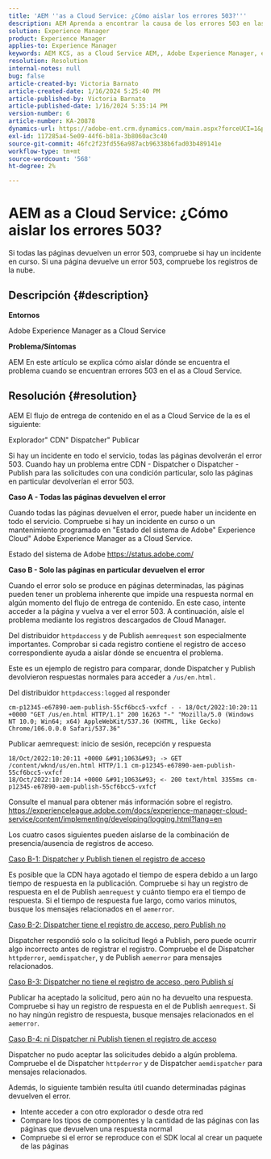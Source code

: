 ```yaml
---
title: 'AEM ''as a Cloud Service: ¿Cómo aislar los errores 503?'''
description: AEM Aprenda a encontrar la causa de los errores 503 en las as a Cloud Service.
solution: Experience Manager
product: Experience Manager
applies-to: Experience Manager
keywords: AEM KCS, as a Cloud Service AEM,, Adobe Experience Manager, errores 503
resolution: Resolution
internal-notes: null
bug: false
article-created-by: Victoria Barnato
article-created-date: 1/16/2024 5:25:40 PM
article-published-by: Victoria Barnato
article-published-date: 1/16/2024 5:35:14 PM
version-number: 6
article-number: KA-20878
dynamics-url: https://adobe-ent.crm.dynamics.com/main.aspx?forceUCI=1&pagetype=entityrecord&etn=knowledgearticle&id=da091843-94b4-ee11-a569-6045bd006704
exl-id: 117285a4-5e09-44f6-b81a-3b8060ac3c40
source-git-commit: 46fc2f23fd556a987acb96338b6fad03b489141e
workflow-type: tm+mt
source-wordcount: '568'
ht-degree: 2%

---
```


# AEM as a Cloud Service: ¿Cómo aislar los errores 503?


Si todas las páginas devuelven un error 503, compruebe si hay un incidente en curso. Si una página devuelve un error 503, compruebe los registros de la nube.

## Descripción {#description}


<b>Entornos</b>

Adobe Experience Manager as a Cloud Service

<b>Problema/Síntomas</b>

AEM En este artículo se explica cómo aislar dónde se encuentra el problema cuando se encuentran errores 503 en el as a Cloud Service.


## Resolución {#resolution}


AEM El flujo de entrega de contenido en el as a Cloud Service de la es el siguiente:

Explorador&quot; CDN&quot; Dispatcher&quot; Publicar

Si hay un incidente en todo el servicio, todas las páginas devolverán el error 503. Cuando hay un problema entre CDN - Dispatcher o Dispatcher - Publish para las solicitudes con una condición particular, solo las páginas en particular devolverían el error 503.

<b>Caso A - Todas las páginas devuelven el error</b>

Cuando todas las páginas devuelven el error, puede haber un incidente en todo el servicio. Compruebe si hay un incidente en curso o un mantenimiento programado en &quot;Estado del sistema de Adobe&quot; Experience Cloud&quot; Adobe Experience Manager as a Cloud Service.

Estado del sistema de Adobe https://status.adobe.com/

<b>Caso B - Solo las páginas en particular devuelven el error</b>

Cuando el error solo se produce en páginas determinadas, las páginas pueden tener un problema inherente que impide una respuesta normal en algún momento del flujo de entrega de contenido. En este caso, intente acceder a la página y vuelva a ver el error 503. A continuación, aísle el problema mediante los registros descargados de Cloud Manager.

Del distribuidor `httpdaccess` y de Publish `aemrequest` son especialmente importantes. Comprobar si cada registro contiene el registro de acceso correspondiente ayuda a aislar dónde se encuentra el problema.

Este es un ejemplo de registro para comparar, donde Dispatcher y Publish devolvieron respuestas normales para acceder a `/us/en.html.`

Del distribuidor `httpdaccess:logged` al responder


```
cm-p12345-e67890-aem-publish-55cf6bcc5-vxfcf - - 18/Oct/2022:10:20:11 +0000 "GET /us/en.html HTTP/1.1" 200 16263 "-" "Mozilla/5.0 (Windows NT 10.0; Win64; x64) AppleWebKit/537.36 (KHTML, like Gecko) Chrome/106.0.0.0 Safari/537.36"
```


Publicar aemrequest: inicio de sesión, recepción y respuesta


```
18/Oct/2022:10:20:11 +0000 &#91;1063&#93; -> GET /content/wknd/us/en.html HTTP/1.1 cm-p12345-e67890-aem-publish-55cf6bcc5-vxfcf
18/Oct/2022:10:20:14 +0000 &#91;1063&#93; <- 200 text/html 3355ms cm-p12345-e67890-aem-publish-55cf6bcc5-vxfcf
```


Consulte el manual para obtener más información sobre el registro.
https://experienceleague.adobe.com/docs/experience-manager-cloud-service/content/implementing/developing/logging.html?lang=en

Los cuatro casos siguientes pueden aislarse de la combinación de presencia/ausencia de registros de acceso.

<u>Caso B-1: Dispatcher y Publish tienen el registro de acceso</u>

Es posible que la CDN haya agotado el tiempo de espera debido a un largo tiempo de respuesta en la publicación. Compruebe si hay un registro de respuesta en el de Publish `aemrequest` y cuánto tiempo era el tiempo de respuesta. Si el tiempo de respuesta fue largo, como varios minutos, busque los mensajes relacionados en el `aemerror`.

<u>Caso B-2: Dispatcher tiene el registro de acceso, pero Publish no</u>

Dispatcher respondió solo o la solicitud llegó a Publish, pero puede ocurrir algo incorrecto antes de registrar el registro. Compruebe el de Dispatcher `httpderror`, `aemdispatcher`, y de Publish `aemerror` para mensajes relacionados.

<u>Caso B-3: Dispatcher no tiene el registro de acceso, pero Publish sí</u>

Publicar ha aceptado la solicitud, pero aún no ha devuelto una respuesta. Compruebe si hay un registro de respuesta en el de Publish `aemrequest`. Si no hay ningún registro de respuesta, busque mensajes relacionados en el `aemerror`.

<u>Caso B-4: ni Dispatcher ni Publish tienen el registro de acceso</u>

Dispatcher no pudo aceptar las solicitudes debido a algún problema. Compruebe el de Dispatcher `httpderror` y de Dispatcher `aemdispatcher` para mensajes relacionados.

Además, lo siguiente también resulta útil cuando determinadas páginas devuelven el error.

- Intente acceder a con otro explorador o desde otra red
- Compare los tipos de componentes y la cantidad de las páginas con las páginas que devuelven una respuesta normal
- Compruebe si el error se reproduce con el SDK local al crear un paquete de las páginas
